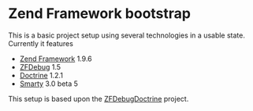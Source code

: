 # Zend Framework bootstrap

This is a basic project setup using several technologies in a usable state. Currently it features

- [Zend Framework](http://framework.zend.com/) 1.9.6
- [ZFDebug](http://code.google.com/p/zfdebug/) 1.5
- [Doctrine](http://www.doctrine-project.org/) 1.2.1
- [Smarty](http://www.smarty.net/) 3.0 beta 5

This setup is based upon the [ZFDebugDoctrine](http://github.com/danceric/zfdebugdoctrine) project.
